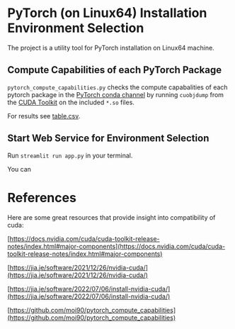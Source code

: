 # PyTorch (on Linux64) Installation Environment Selection

The project is a utility tool for PyTorch installation on Linux64 machine.

## Compute Capabilities of each PyTorch Package
`pytorch_compute_capabilities.py` checks the compute capabalities of each pytorch package in the [PyTorch conda channel](https://anaconda.org/pytorch) by running `cuobjdump` from the [CUDA Toolkit](https://docs.nvidia.com/cuda/) on the included `*.so` files.

For results see [table.csv](table.csv).

## Start Web Service for Environment Selection

Run `streamlit run app.py` in your terminal.

You can 

# References

Here are some great resources that provide insight into compatibility of cuda:

[https://docs.nvidia.com/cuda/cuda-toolkit-release-notes/index.html#major-components](https://docs.nvidia.com/cuda/cuda-toolkit-release-notes/index.html#major-components)

[https://jia.je/software/2021/12/26/nvidia-cuda/](https://jia.je/software/2021/12/26/nvidia-cuda/)

[https://jia.je/software/2022/07/06/install-nvidia-cuda/](https://jia.je/software/2022/07/06/install-nvidia-cuda/)

[https://github.com/moi90/pytorch_compute_capabilities](https://github.com/moi90/pytorch_compute_capabilities)
